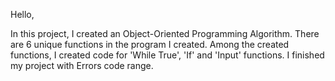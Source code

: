 Hello,

In this project, I created an Object-Oriented Programming Algorithm.
 There are 6 unique functions in the program I created.
 Among the created functions, I created code for 'While True', 'If' and 'Input' functions.
 I finished my project with Errors code range.
